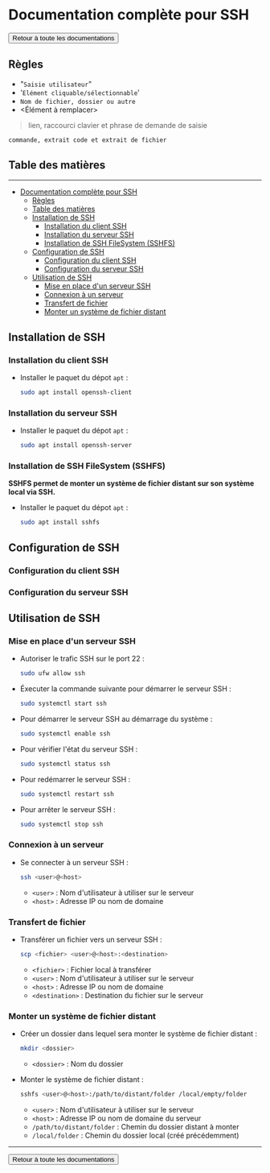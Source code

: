 # Documentation complète pour SSH

<a href="https://florobart.github.io/Documentations/"><button type="button">Retour à toute les documentations</button></a>

## Règles

- "`Saisie utilisateur`"
- '`Elément cliquable/sélectionnable`'
- `Nom de fichier, dossier ou autre`
- <Élément à remplacer>

> lien, raccourci clavier et phrase de demande de saisie

```txt
commande, extrait code et extrait de fichier
```

<div class="page"></div>

## Table des matières

****

- [Documentation complète pour SSH](#documentation-complète-pour-ssh)
  - [Règles](#règles)
  - [Table des matières](#table-des-matières)
  - [Installation de SSH](#installation-de-ssh)
    - [Installation du client SSH](#installation-du-client-ssh)
    - [Installation du serveur SSH](#installation-du-serveur-ssh)
    - [Installation de SSH FileSystem (SSHFS)](#installation-de-ssh-filesystem-sshfs)
  - [Configuration de SSH](#configuration-de-ssh)
    - [Configuration du client SSH](#configuration-du-client-ssh)
    - [Configuration du serveur SSH](#configuration-du-serveur-ssh)
  - [Utilisation de SSH](#utilisation-de-ssh)
    - [Mise en place d'un serveur SSH](#mise-en-place-dun-serveur-ssh)
    - [Connexion à un serveur](#connexion-à-un-serveur)
    - [Transfert de fichier](#transfert-de-fichier)
    - [Monter un système de fichier distant](#monter-un-système-de-fichier-distant)

<div class="page"></div>

## Installation de SSH

### Installation du client SSH

- Installer le paquet du dépot `apt` :

  ```bash
  sudo apt install openssh-client
  ```

### Installation du serveur SSH

- Installer le paquet du dépot `apt` :

  ```bash
  sudo apt install openssh-server
  ```

### Installation de SSH FileSystem (SSHFS)

**SSHFS permet de monter un système de fichier distant sur son système local via SSH.**

- Installer le paquet du dépot `apt` :

  ```bash
  sudo apt install sshfs
  ```

## Configuration de SSH

### Configuration du client SSH

### Configuration du serveur SSH

## Utilisation de SSH

### Mise en place d'un serveur SSH

- Autoriser le trafic SSH sur le port 22 :

  ```bash
  sudo ufw allow ssh
  ```

- Éxecuter la commande suivante pour démarrer le serveur SSH :

  ```bash
  sudo systemctl start ssh
  ```

- Pour démarrer le serveur SSH au démarrage du système :

  ```bash
  sudo systemctl enable ssh
  ```

- Pour vérifier l'état du serveur SSH :

  ```bash
  sudo systemctl status ssh
  ```

- Pour redémarrer le serveur SSH :

  ```bash
  sudo systemctl restart ssh
  ```

- Pour arrêter le serveur SSH :

  ```bash
  sudo systemctl stop ssh
  ```

### Connexion à un serveur

- Se connecter à un serveur SSH :

  ```bash
  ssh <user>@<host>
  ```

  - `<user>` : Nom d'utilisateur à utiliser sur le serveur
  - `<host>` : Adresse IP ou nom de domaine

### Transfert de fichier

- Transférer un fichier vers un serveur SSH :

  ```bash
  scp <fichier> <user>@<host>:<destination>
  ```

  - `<fichier>` : Fichier local à transférer
  - `<user>` : Nom d'utilisateur à utiliser sur le serveur
  - `<host>` : Adresse IP ou nom de domaine
  - `<destination>` : Destination du fichier sur le serveur

### Monter un système de fichier distant

- Créer un dossier dans lequel sera monter le système de fichier distant :

  ```bash
  mkdir <dossier>
  ```

  - `<dossier>` : Nom du dossier
- Monter le système de fichier distant :

  ```bash
  sshfs <user>@<host>:/path/to/distant/folder /local/empty/folder
  ```

  - `<user>` : Nom d'utilisateur à utiliser sur le serveur
  - `<host>` : Adresse IP ou nom de domaine du serveur
  - `/path/to/distant/folder` : Chemin du dossier distant à monter
  - `/local/folder` : Chemin du dossier local (créé précédemment)

****

<a href="https://florobart.github.io/Documentations/"><button type="button">Retour à toute les documentations</button></a>
